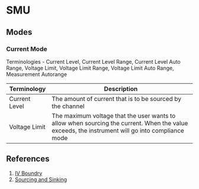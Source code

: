 # SMU

## Modes

### Current Mode

Terminologies - Current Level, Current Level Range, Current Level Auto Range, Voltage Limit, Voltage Limit Range, Voltage Limit Auto Range, Measurement Autorange

| Terminology    | Description                                          |
| -------------- | ---------------------------------------------------- |
| Current Level  | The amount of current that is to be sourced by the channel |
| Voltage Limit  | The maximum voltage that the user wants to allow when sourcing the current. When the value exceeds, the instrument will go into compliance mode |

## References
1. [IV Boundry](https://www.ni.com/en/shop/electronic-test-instrumentation/source-measure-units/what-are-source-measure-units/top-measurement-considerations-for-modular-source-measure-units-.html)
2. [Sourcing and Sinking](https://www.ni.com/docs/en-US/bundle/pxie-4142/page/sourcing-and-sinking.html?srsltid=AfmBOooiAgklhqmeV6AOpTS0vEBpbU2Rtm0yTw_8qq4YA4L8edpF9D-F)
